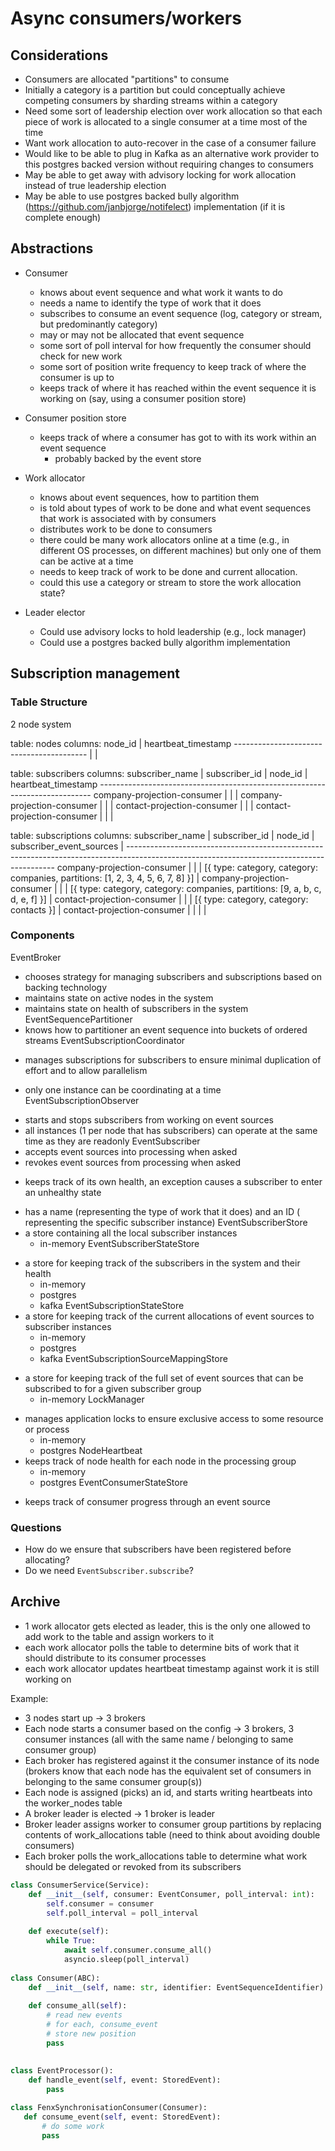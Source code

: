 # Async consumers/workers

## Considerations

* Consumers are allocated "partitions" to consume
* Initially a category is a partition but could conceptually achieve competing 
  consumers by sharding streams within a category
* Need some sort of leadership election over work allocation so that each piece
  of work is allocated to a single consumer at a time most of the time
* Want work allocation to auto-recover in the case of a consumer failure
* Would like to be able to plug in Kafka as an alternative work provider to this
  postgres backed version without requiring changes to consumers
* May be able to get away with advisory locking for work allocation instead of
  true leadership election
* May be able to use postgres backed bully algorithm 
  (https://github.com/janbjorge/notifelect) implementation (if it is complete 
  enough)

## Abstractions

* Consumer
  * knows about event sequence and what work it wants to do 
  * needs a name to identify the type of work that it does
  * subscribes to consume an event sequence (log, category or stream, but predominantly 
    category)
  * may or may not be allocated that event sequence
  * some sort of poll interval for how frequently the consumer should check for 
    new work
  * some sort of position write frequency to keep track of where the consumer 
    is up to
  * keeps track of where it has reached within the event sequence it is working 
    on (say, using a consumer position store)

* Consumer position store
  * keeps track of where a consumer has got to with its work within an event 
    sequence
    * probably backed by the event store

* Work allocator
  * knows about event sequences, how to partition them
  * is told about types of work to be done and what event sequences that work 
    is associated with by consumers
  * distributes work to be done to consumers
  * there could be many work allocators online at a time (e.g., in different OS 
    processes, on different machines) but only one of them can be active at a 
    time
  * needs to keep track of work to be done and current allocation.
  * could this use a category or stream to store the work allocation state?

* Leader elector
  * Could use advisory locks to hold leadership (e.g., lock manager)
  * Could use a postgres backed bully algorithm implementation

## Subscription management

### Table Structure

2 node system

table: nodes
columns: node_id             | heartbeat_timestamp
         -----------------------------------------
         <uuid-1>            | <timestamp>
         <uuid-2>            | <timestamp>

table: subscribers
columns: subscriber_name             | subscriber_id | node_id  | heartbeat_timestamp
         ----------------------------------------------------------------------------
         company-projection-consumer | <uuid-3>      | <uuid-1> | <timestamp>
         company-projection-consumer | <uuid-4>      | <uuid-2> | <timestamp>
         contact-projection-consumer | <uuid-5>      | <uuid-1> | <timestamp>
         contact-projection-consumer | <uuid-6>      | <uuid-2> | <timestamp>

table: subscriptions
columns: subscriber_name             | subscriber_id | node_id  | subscriber_event_sources                                                        |
         ------------------------------------------------------------------------------------------------------------------------------------------
         company-projection-consumer | <uuid-3>      | <uuid-1> | [{ type: category, category: companies, partitions: [1, 2, 3, 4, 5, 6, 7, 8] }] |
         company-projection-consumer | <uuid-4>      | <uuid-2> | [{ type: category, category: companies, partitions: [9, a, b, c, d, e, f] }]    |
         contact-projection-consumer | <uuid-5>      | <uuid-1> | [{ type: category, category: contacts }]                                        |
         contact-projection-consumer | <uuid-6>      | <uuid-2> |                                                                                 |

### Components

EventBroker 
  - chooses strategy for managing subscribers and subscriptions based on 
    backing technology
  - maintains state on active nodes in the system
  - maintains state on health of subscribers in the system
EventSequencePartitioner
  - knows how to partitioner an event sequence into buckets of ordered streams
EventSubscriptionCoordinator 
  + manages subscriptions for subscribers to ensure minimal duplication of 
    effort and to allow parallelism
  - only one instance can be coordinating at a time
EventSubscriptionObserver
  + starts and stops subscribers from working on event sources
  + all instances (1 per node that has subscribers) can operate at the same
    time as they are readonly
EventSubscriber
  + accepts event sources into processing when asked
  + revokes event sources from processing when asked
  - keeps track of its own health, an exception causes a subscriber to enter an
    unhealthy state
  + has a name (representing the type of work that it does) and an ID (
    representing the specific subscriber instance)
EventSubscriberStore
  + a store containing all the local subscriber instances
    + in-memory
EventSubscriberStateStore
  - a store for keeping track of the subscribers in the system and their health
    + in-memory
    + postgres
    - kafka
EventSubscriptionStateStore
  - a store for keeping track of the current allocations of event sources to
    subscriber instances
    + in-memory
    + postgres
    - kafka
EventSubscriptionSourceMappingStore
  + a store for keeping track of the full set of event sources that can be 
    subscribed to for a given subscriber group
    + in-memory
LockManager
  - manages application locks to ensure exclusive access to some resource or 
    process
    + in-memory
    - postgres
NodeHeartbeat
  - keeps track of node health for each node in the processing group
    - in-memory
    + postgres
EventConsumerStateStore
  + keeps track of consumer progress through an event source 

### Questions

* How do we ensure that subscribers have been registered before allocating?
* Do we need `EventSubscriber.subscribe`?

## Archive

* 1 work allocator gets elected as leader, this is the only one allowed to add
  work to the table and assign workers to it
* each work allocator polls the table to determine bits of work that it should 
  distribute to its consumer processes
* each work allocator updates heartbeat timestamp against work it is still 
  working on

Example:
- 3 nodes start up -> 3 brokers
- Each node starts a consumer based on the config -> 3 brokers, 3 consumer 
  instances (all with the same name / belonging to same consumer group)
- Each broker has registered against it the consumer instance of its node 
  (brokers know that each node has the equivalent set of consumers in belonging 
  to the same consumer group(s))
- Each node is assigned (picks) an id, and starts writing heartbeats into the 
  worker_nodes table
- A broker leader is elected -> 1 broker is leader
- Broker leader assigns worker to consumer group partitions by replacing 
  contents of work_allocations table (need to think about avoiding double 
  consumers)
- Each broker polls the work_allocations table to determine what work should be 
  delegated or revoked from its subscribers

```python
class ConsumerService(Service):
    def __init__(self, consumer: EventConsumer, poll_interval: int):
        self.consumer = consumer
        self.poll_interval = poll_interval
        
    def execute(self):
        while True:
            await self.consumer.consume_all()
            asyncio.sleep(poll_interval)
            
class Consumer(ABC):
    def __init__(self, name: str, identifier: EventSequenceIdentifier):
    
    def consume_all(self):
        # read new events
        # for each, consume_event
        # store new position
        pass
        
    
class EventProcessor():
    def handle_event(self, event: StoredEvent):
        pass

class FenxSynchronisationConsumer(Consumer):
   def consume_event(self, event: StoredEvent):
       # do some work
       pass
```
